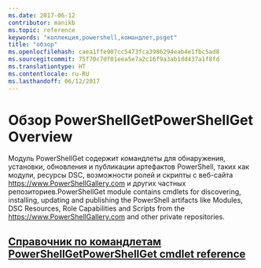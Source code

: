 ```yaml
---
ms.date: 2017-06-12
contributor: manikb
ms.topic: reference
keywords: "коллекция,powershell,командлет,psget"
title: "обзор"
ms.openlocfilehash: caea1ffe907cc5473fca3986294eab4e1fbc5ad8
ms.sourcegitcommit: 75f70c7df01eea5e7a2c16f9a3ab1dd437a1f8fd
ms.translationtype: HT
ms.contentlocale: ru-RU
ms.lasthandoff: 06/12/2017
---
```

# <a name="powershellget-overview"></a><span data-ttu-id="4e58a-103">Обзор PowerShellGet</span><span class="sxs-lookup"><span data-stu-id="4e58a-103">PowerShellGet Overview</span></span>

<span data-ttu-id="4e58a-104">Модуль PowerShellGet содержит командлеты для обнаружения, установки, обновления и публикации артефактов PowerShell, таких как модули, ресурсы DSC, возможности ролей и скрипты с веб-сайта https://www.PowerShellGallery.com и других частных репозиториев.</span><span class="sxs-lookup"><span data-stu-id="4e58a-104">PowerShellGet module contains cmdlets for discovering, installing, updating and publishing the PowerShell artifacts like Modules, DSC Resources, Role Capabilities and Scripts from the https://www.PowerShellGallery.com and other private repositories.</span></span>

## <a name="powershellget-cmdlet-referencepsgetcmdletsreferencemd"></a>[<span data-ttu-id="4e58a-105">Справочник по командлетам PowerShellGet</span><span class="sxs-lookup"><span data-stu-id="4e58a-105">PowerShellGet cmdlet reference</span></span>](./psget_cmdlets_reference.md)

